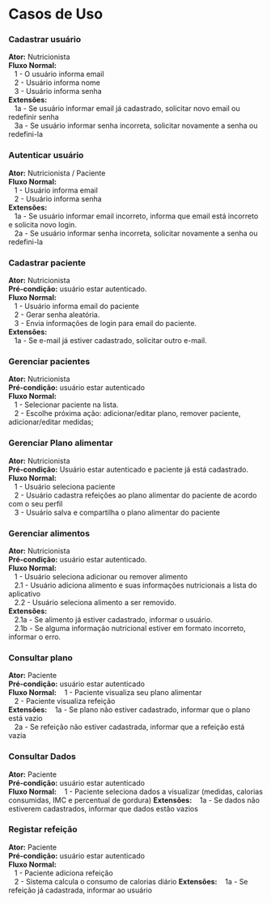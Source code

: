 #  Casos de Uso

### Cadastrar usuário  
**Ator:** Nutricionista  
**Fluxo Normal:**  
&nbsp;&nbsp;&nbsp;1 - O usuário informa email  
&nbsp;&nbsp;&nbsp;2 - Usuário informa nome  
&nbsp;&nbsp;&nbsp;3 - Usuário informa senha  
**Extensões:**  
&nbsp;&nbsp;&nbsp;1a - Se usuário informar email já cadastrado, solicitar novo email ou redefinir senha  
&nbsp;&nbsp;&nbsp;3a - Se usuário informar senha incorreta, solicitar novamente a senha ou redefini-la  

### Autenticar usuário 
**Ator:** Nutricionista / Paciente  
**Fluxo Normal:**  
&nbsp;&nbsp;&nbsp;1 - Usuário informa email  
&nbsp;&nbsp;&nbsp;2 - Usuário informa senha  
**Extensões:**  
&nbsp;&nbsp;&nbsp;1a - Se usuário informar email incorreto, informa que email está incorreto e solicita novo login.   
&nbsp;&nbsp;&nbsp;2a - Se usuário informar senha incorreta, solicitar novamente a senha ou redefini-la  

### Cadastrar paciente  
**Ator:** Nutricionista  
**Pré-condição:** usuário estar autenticado.  
**Fluxo Normal:**  
&nbsp;&nbsp;&nbsp;1 - Usuário informa email do paciente  
&nbsp;&nbsp;&nbsp;2 - Gerar senha aleatória.  
&nbsp;&nbsp;&nbsp;3 - Envia informações de login para email do paciente.  
**Extensões:**  
&nbsp;&nbsp;&nbsp;1a - Se e-mail já estiver cadastrado, solicitar outro e-mail.  

### Gerenciar pacientes  
**Ator:** Nutricionista  
**Pré-condição:** usuário estar autenticado  
**Fluxo Normal:**  
&nbsp;&nbsp;&nbsp;1 - Selecionar paciente na lista.  
&nbsp;&nbsp;&nbsp;2 - Escolhe próxima ação: adicionar/editar plano, remover paciente, adicionar/editar medidas;  

### Gerenciar Plano alimentar  
**Ator:** Nutricionista  
**Pré-condição:** Usuário estar autenticado e paciente já está cadastrado.  
**Fluxo Normal:**  
&nbsp;&nbsp;&nbsp;1 - Usuário seleciona paciente  <br>
&nbsp;&nbsp;&nbsp;2 - Usuário cadastra refeições ao plano alimentar do paciente de acordo com o seu perfil <br>
&nbsp;&nbsp;&nbsp;3 - Usuário salva e compartilha o plano alimentar do paciente  <br>

### Gerenciar alimentos  
**Ator:** Nutricionista  
**Pré-condição:** usuário estar autenticado.  
**Fluxo Normal:**  
&nbsp;&nbsp;&nbsp;1 - Usuário seleciona adicionar ou remover alimento  
&nbsp;&nbsp;&nbsp;2.1 - Usuário adiciona alimento e suas informações nutricionais a lista do aplicativo  
&nbsp;&nbsp;&nbsp;2.2 - Usuário seleciona alimento a ser removido.  
**Extensões:**  
&nbsp;&nbsp;&nbsp;2.1a - Se alimento já estiver cadastrado, informar o usuário.  
&nbsp;&nbsp;&nbsp;2.1b - Se alguma informação nutricional estiver em formato incorreto, informar o erro.  

### Consultar plano  
**Ator:** Paciente  
**Pré-condição:** usuário estar autenticado  
**Fluxo Normal:** 
&nbsp;&nbsp;&nbsp;1 - Paciente visualiza seu plano alimentar  <br>
&nbsp;&nbsp;&nbsp;2 - Paciente visualiza refeição  <br>
**Extensões:**
&nbsp;&nbsp;&nbsp;1a - Se plano não estiver cadastrado, informar que o plano está vazio  <br>
&nbsp;&nbsp;&nbsp;2a - Se refeição não estiver cadastrada, informar que a refeição está vazia  <br>

### Consultar Dados  
**Ator:** Paciente  
**Pré-condição:** usuário estar autenticado  
**Fluxo Normal:** 
&nbsp;&nbsp;&nbsp;1 - Paciente seleciona dados a visualizar (medidas, calorias consumidas, IMC e percentual de gordura)
**Extensões:**
&nbsp;&nbsp;&nbsp;1a - Se dados não estiverem cadastrados, informar que dados estão vazios 

### Registar refeição  
**Ator:** Paciente  
**Pré-condição:** usuário estar autenticado  
**Fluxo Normal:**  
&nbsp;&nbsp;&nbsp;1 - Paciente adiciona refeição  
&nbsp;&nbsp;&nbsp;2 - Sistema calcula o consumo de calorias diário
**Extensões:**
&nbsp;&nbsp;&nbsp;1a - Se refeição já cadastrada, informar ao usuário
